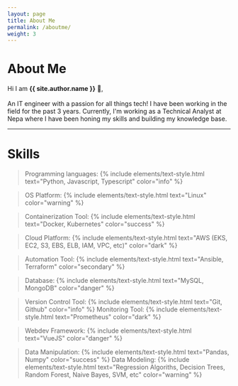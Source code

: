 ```yaml
---
layout: page
title: About Me
permalink: /aboutme/
weight: 3
---
```


# **About Me**

Hi I am **{{ site.author.name }}** :wave:,<br><br>
An IT engineer with a passion for all things tech! I have been working in the field for the past 3 years. Currently, I'm working as a Technical Analyst at Nepa where I have been honing my skills and building my knowledge base.
<hr>

# **Skills**
> Programming languages: {% include elements/text-style.html text="Python, Javascript, Typescript" color="info" %}
<!-- <hr> -->
> OS Platform: {% include elements/text-style.html text="Linux" color="warning" %}
<!-- <hr> -->
> Containerization Tool: {% include elements/text-style.html text="Docker, Kubernetes" color="success" %}
<!-- <hr> -->
> Cloud Platform: {% include elements/text-style.html text="AWS (EKS, EC2, S3, EBS, ELB, IAM, VPC, etc)" color="dark" %}
<!-- <hr> -->
> Automation Tool: {% include elements/text-style.html text="Ansible, Terraform" color="secondary" %}
<!-- <hr> -->
> Database: {% include elements/text-style.html text="MySQL, MongoDB" color="danger" %}
<!-- <hr> -->
> Version Control Tool: {% include elements/text-style.html text="Git, Github" color="info" %}
> Monitoring Tool: {% include elements/text-style.html text="Prometheus" color="dark" %}
<!-- <hr> -->
> Webdev Framework: {% include elements/text-style.html text="VueJS" color="danger" %} 
<!-- <hr> -->
> Data Manipulation: {% include elements/text-style.html text="Pandas, Numpy" color="success" %}
> Data Modeling: {% include elements/text-style.html text="Regression Algoriths, Decision Trees, Random Forest, Naive Bayes, SVM, etc" color="warning" %}





<!-- 
<div class="row">
{% include about/skills.html title="Programming Skills" source=site.data.programming-skills %}
{% include about/skills.html title="Other Skills" source=site.data.other-skills %}
</div> -->
